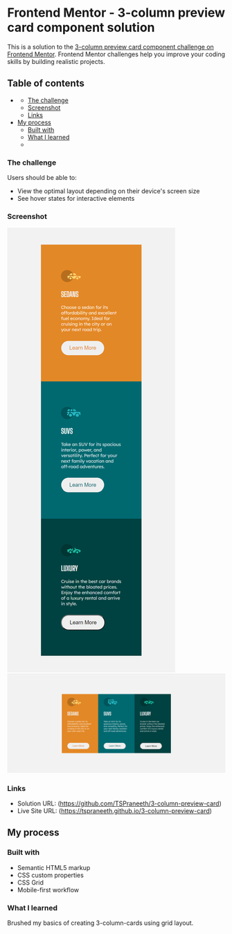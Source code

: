 # Frontend Mentor - 3-column preview card component solution

This is a solution to the [3-column preview card component challenge on Frontend Mentor](https://www.frontendmentor.io/challenges/3column-preview-card-component-pH92eAR2-). Frontend Mentor challenges help you improve your coding skills by building realistic projects. 

## Table of contents

- 
  - [The challenge](#the-challenge)
  - [Screenshot](#screenshot)
  - [Links](#links)
- [My process](#my-process)
  - [Built with](#built-with)
  - [What I learned](#what-i-learned)
  - 


### The challenge

Users should be able to:

- View the optimal layout depending on their device's screen size
- See hover states for interactive elements

### Screenshot

![](./screenshot-mobile.png)
![](./screenshot-desktop.png)

### Links

- Solution URL: (https://github.com/TSPraneeth/3-column-preview-card)
- Live Site URL: (https://tspraneeth.github.io/3-column-preview-card)

## My process

### Built with

- Semantic HTML5 markup
- CSS custom properties
- CSS Grid
- Mobile-first workflow


### What I learned

Brushed my basics of creating 3-column-cards using grid layout.